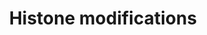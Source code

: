 ---
annotations:
- id: PW:0000807
  parent: regulatory pathway
  type: Pathway Ontology
  value: altered transcription pathway
authors:
- Egonw
- Khanspers
- MaintBot
- AlexanderPico
- Lindarieswijk
- Mkutmon
- Eweitz
citedin:
- link: PMC8467420
- link: PMC8574720
- link: PMC6993862
description: Histones can undergo many post-translational modifications that are involved
  in transcription regulation. This pathway provides an overview of various  modifications
  for histones H3 and H4 and the enzymes that catalyze the modifications, where known.   Proteins
  on this pathway have targeted assays available via the [https://assays.cancer.gov/available_assays?wp_id=WP2369
  CPTAC Assay Portal]
last-edited: 2021-05-27
ndex: a52619a6-8b64-11eb-9e72-0ac135e8bacf
organisms:
- Homo sapiens
redirect_from:
- /index.php/Pathway:WP2369
- /instance/WP2369
- /instance/WP2369_rr118380
revision: r118380
schema-jsonld:
- '@context': https://schema.org/
  '@id': https://wikipathways.github.io/pathways/WP2369.html
  '@type': Dataset
  creator:
    '@type': Organization
    name: WikiPathways
  description: Histones can undergo many post-translational modifications that are
    involved in transcription regulation. This pathway provides an overview of various  modifications
    for histones H3 and H4 and the enzymes that catalyze the modifications, where
    known.   Proteins on this pathway have targeted assays available via the [https://assays.cancer.gov/available_assays?wp_id=WP2369
    CPTAC Assay Portal]
  keywords:
  - AEBP2
  - ASH1L
  - DOT1L
  - EED
  - EHMT1
  - EHMT2
  - EZH1
  - EZH2
  - H3F3A
  - H3F3B
  - HIST1H3A
  - HIST1H3B
  - HIST1H3C
  - HIST1H3D
  - HIST1H3E
  - HIST1H3F
  - HIST1H3G
  - HIST1H3H
  - HIST1H3I
  - HIST1H3J
  - HIST1H4A
  - HIST1H4B
  - HIST1H4C
  - HIST1H4D
  - HIST1H4E
  - HIST1H4F
  - HIST1H4G
  - HIST1H4H
  - HIST1H4I
  - HIST1H4J
  - HIST1H4K
  - HIST1H4L
  - HIST2H3A
  - HIST2H3C
  - HIST2H3D
  - HIST4H4
  - KMT2B
  - MLL
  - MLL2
  - MLL3
  - MLL5
  - NSD1
  - PRDM2
  - SET
  - SETBP1
  - SETD1A
  - SETD1B
  - SETD2
  - SETD3
  - SETD4
  - SETD5
  - SETD6
  - SETD7
  - SETD8
  - SETD9
  - SETDB1
  - SETDB2
  - SETMAR
  - SMYD1
  - SMYD2
  - SMYD3
  - SMYD4
  - SMYD5
  - SUV39H1
  - SUV39H2
  - SUV420H1
  - SUV420H2
  license: CC0
  name: Histone modifications
seo: CreativeWork
title: Histone modifications
wpid: WP2369
---